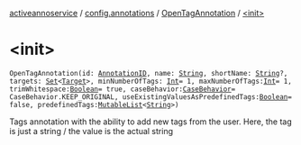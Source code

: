 [activeannoservice](../../index.md) / [config.annotations](../index.md) / [OpenTagAnnotation](index.md) / [&lt;init&gt;](./-init-.md)

# &lt;init&gt;

`OpenTagAnnotation(id: `[`AnnotationID`](../-annotation-i-d.md)`, name: `[`String`](https://kotlinlang.org/api/latest/jvm/stdlib/kotlin/-string/index.html)`, shortName: `[`String`](https://kotlinlang.org/api/latest/jvm/stdlib/kotlin/-string/index.html)`?, targets: `[`Set`](https://kotlinlang.org/api/latest/jvm/stdlib/kotlin.collections/-set/index.html)`<`[`Target`](../-target.md)`>, minNumberOfTags: `[`Int`](https://kotlinlang.org/api/latest/jvm/stdlib/kotlin/-int/index.html)` = 1, maxNumberOfTags: `[`Int`](https://kotlinlang.org/api/latest/jvm/stdlib/kotlin/-int/index.html)` = 1, trimWhitespace: `[`Boolean`](https://kotlinlang.org/api/latest/jvm/stdlib/kotlin/-boolean/index.html)` = true, caseBehavior: `[`CaseBehavior`](../-case-behavior/index.md)` = CaseBehavior.KEEP_ORIGINAL, useExistingValuesAsPredefinedTags: `[`Boolean`](https://kotlinlang.org/api/latest/jvm/stdlib/kotlin/-boolean/index.html)` = false, predefinedTags: `[`MutableList`](https://kotlinlang.org/api/latest/jvm/stdlib/kotlin.collections/-mutable-list/index.html)`<`[`String`](https://kotlinlang.org/api/latest/jvm/stdlib/kotlin/-string/index.html)`>)`

Tags annotation with the ability to add new tags from the user. Here, the tag is just a string / the value is the actual string

